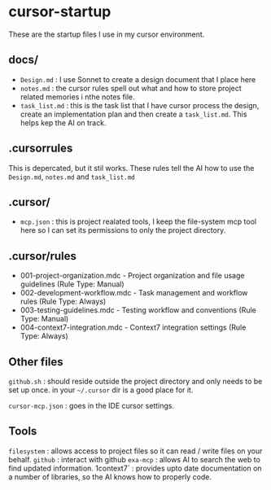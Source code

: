 # cursor-startup

These are the startup files I use in my cursor environment.

## docs/

- `Design.md` : I use Sonnet to create a design document that I place here
- `notes.md` : the cursor rules spell out what and how to store project related memories i nthe notes file.
- `task_list.md` : this is the task list that I have cursor process the design, create an implementation plan and then create a `task_list.md`.  This helps kep the AI on track.

## .cursorrules

This is depercated, but it stil works.  These rules tell the AI how to use the `Design.md`, `notes.md` and `task_list.md`

## .cursor/

- `mcp.json` : this is project realated tools, I keep the file-system mcp tool here so I can set its permissions to only the project directory.

## .cursor/rules
- 001-project-organization.mdc - Project organization and file usage guidelines (Rule Type: Manual)
- 002-development-workflow.mdc - Task management and workflow rules (Rule Type: Always)
- 003-testing-guidelines.mdc - Testing workflow and conventions (Rule Type: Manual)
- 004-context7-integration.mdc - Context7 integration settings (Rule Type: Always)


## Other files

`github.sh` : should reside outside the project directory and only needs to be set up once.  in your `~/.cursor` dir is a good place for it.

`cursor-mcp.json` : goes in the IDE cursor settings.

## Tools

`filesystem` : allows access to project files so it can read / write files on your behalf.
`github` : interact with github
`exa-mcp` : allows AI to search the web to find updated information.
1context7` : provides upto date documentation on a number of libraries, so the AI knows how to properly code.

